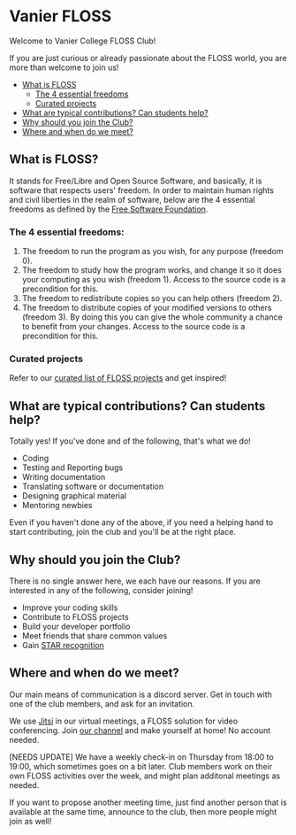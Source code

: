 # Vanier FLOSS

Welcome to Vanier College FLOSS Club!

If you are just curious or already passionate about the FLOSS world, you are
more than welcome to join us!

 * [What is FLOSS](#what)  
   * [The 4 essential freedoms](#freedoms) 
   * [Curated projects](#projects) 
 * [What are typical contributions? Can students help?](#contributions)
 * [Why should you join the Club?](#why)
 * [Where and when do we meet?](#meetings)  


<a name="what" />

## What is FLOSS?

It stands for Free/Libre and Open Source Software, and basically, it is software that respects users' freedom. In order to maintain human rights and civil liberties in the realm of software, below are the 4 essential freedoms as defined by the [Free Software Foundation](https://www.gnu.org/philosophy/free-sw.html).

<a name="freedoms" />

### The 4 essential freedoms: 

  1. The freedom to run the program as you wish, for any purpose (freedom 0).
  2. The freedom to study how the program works, and change it so it does your computing as you wish (freedom 1). Access to the source code is a precondition for this.
  3. The freedom to redistribute copies so you can help others (freedom 2).
  4. The freedom to distribute copies of your modified versions to others (freedom 3). By doing this you can give the whole community a chance to benefit from your changes. Access to the source code is a precondition for this.

<a name="projects" />

### Curated projects

Refer to our [curated list of FLOSS projects](projects.md) and get inspired!

<a name="contributions" />

## What are typical contributions? Can students help?

Totally yes! If you've done and of the following, that's what we do!

 * Coding
 * Testing and Reporting bugs
 * Writing documentation
 * Translating software or documentation
 * Designing graphical material
 * Mentoring newbies

Even if you haven't done any of the above, if you need a helping hand to start
contributing, join the club and you'll be at the right place.

<a name="why" />

## Why should you join the Club?

There is no single answer here, we each have our reasons. If you are interested
in any of the following, consider joining!

 * Improve your coding skills
 * Contribute to FLOSS projects
 * Build your developer portfolio
 * Meet friends that share common values
 * Gain [STAR recognition](https://www.vaniercollege.qc.ca/star-program/)

<a name="meetings" />

## Where and when do we meet?

Our main means of communication is a discord server. Get in touch with one of
the club members, and ask for an invitation.

We use [Jitsi](https://meet.jit.si/) in our virtual meetings, a FLOSS solution
for video conferencing. Join [our channel](https://meet.jit.si/vanierFLOSS) and
make yourself at home! No account needed.

[NEEDS UPDATE] We have a weekly check-in on Thursday from 18:00 to 19:00, which
sometimes goes on a bit later. Club members work on their own FLOSS
activities over the week, and might plan additonal meetings as needed.

If you want to propose another meeting time, just find another person that is
available at the same time, announce to the club, then more people might
join as well!
